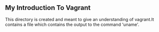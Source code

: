 ## My Introduction To Vagrant
This directory is created and meant to give an understanding of vagrant.It contains a file which contains the output to the command 'uname'. 